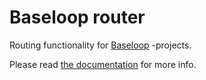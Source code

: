 # Baseloop router

Routing functionality for [Baseloop](https://baseloop.dev/) -projects.

Please read [the documentation](https://baseloop.dev/docs) for more info.
